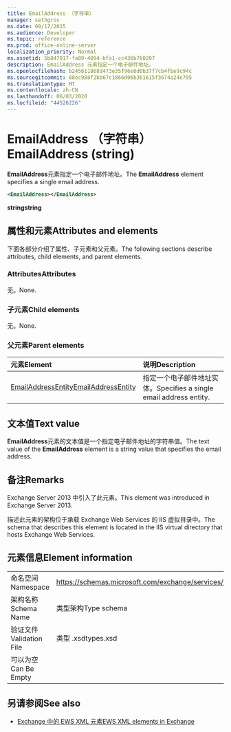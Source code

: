 ```yaml
---
title: EmailAddress （字符串）
manager: sethgros
ms.date: 09/17/2015
ms.audience: Developer
ms.topic: reference
ms.prod: office-online-server
localization_priority: Normal
ms.assetid: 5b847017-fa89-4094-bfa1-cc436b760207
description: EmailAddress 元素指定一个电子邮件地址。
ms.openlocfilehash: b245611868d473e35f96e0d0b37f7cb4fbe9c94c
ms.sourcegitcommit: 88ec988f2bb67c1866d06b361615f3674a24e795
ms.translationtype: MT
ms.contentlocale: zh-CN
ms.lasthandoff: 06/03/2020
ms.locfileid: "44526226"
---
```

# <a name="emailaddress-string"></a><span data-ttu-id="13e9e-103">EmailAddress （字符串）</span><span class="sxs-lookup"><span data-stu-id="13e9e-103">EmailAddress (string)</span></span>

<span data-ttu-id="13e9e-104">**EmailAddress**元素指定一个电子邮件地址。</span><span class="sxs-lookup"><span data-stu-id="13e9e-104">The **EmailAddress** element specifies a single email address.</span></span> 
  
```XML
<EmailAddress></EmailAddress>
```

 <span data-ttu-id="13e9e-105">**string**</span><span class="sxs-lookup"><span data-stu-id="13e9e-105">**string**</span></span>
## <a name="attributes-and-elements"></a><span data-ttu-id="13e9e-106">属性和元素</span><span class="sxs-lookup"><span data-stu-id="13e9e-106">Attributes and elements</span></span>

<span data-ttu-id="13e9e-107">下面各部分介绍了属性、子元素和父元素。</span><span class="sxs-lookup"><span data-stu-id="13e9e-107">The following sections describe attributes, child elements, and parent elements.</span></span>
  
### <a name="attributes"></a><span data-ttu-id="13e9e-108">Attributes</span><span class="sxs-lookup"><span data-stu-id="13e9e-108">Attributes</span></span>

<span data-ttu-id="13e9e-109">无。</span><span class="sxs-lookup"><span data-stu-id="13e9e-109">None.</span></span>
  
### <a name="child-elements"></a><span data-ttu-id="13e9e-110">子元素</span><span class="sxs-lookup"><span data-stu-id="13e9e-110">Child elements</span></span>

<span data-ttu-id="13e9e-111">无。</span><span class="sxs-lookup"><span data-stu-id="13e9e-111">None.</span></span>
  
### <a name="parent-elements"></a><span data-ttu-id="13e9e-112">父元素</span><span class="sxs-lookup"><span data-stu-id="13e9e-112">Parent elements</span></span>

|<span data-ttu-id="13e9e-113">**元素**</span><span class="sxs-lookup"><span data-stu-id="13e9e-113">**Element**</span></span>|<span data-ttu-id="13e9e-114">**说明**</span><span class="sxs-lookup"><span data-stu-id="13e9e-114">**Description**</span></span>|
|:-----|:-----|
|[<span data-ttu-id="13e9e-115">EmailAddressEntity</span><span class="sxs-lookup"><span data-stu-id="13e9e-115">EmailAddressEntity</span></span>](emailaddressentity.md) <br/> |<span data-ttu-id="13e9e-116">指定一个电子邮件地址实体。</span><span class="sxs-lookup"><span data-stu-id="13e9e-116">Specifies a single email address entity.</span></span>  <br/> |
   
## <a name="text-value"></a><span data-ttu-id="13e9e-117">文本值</span><span class="sxs-lookup"><span data-stu-id="13e9e-117">Text value</span></span>

<span data-ttu-id="13e9e-118">**EmailAddress**元素的文本值是一个指定电子邮件地址的字符串值。</span><span class="sxs-lookup"><span data-stu-id="13e9e-118">The text value of the **EmailAddress** element is a string value that specifies the email address.</span></span> 
  
## <a name="remarks"></a><span data-ttu-id="13e9e-119">备注</span><span class="sxs-lookup"><span data-stu-id="13e9e-119">Remarks</span></span>

<span data-ttu-id="13e9e-120">Exchange Server 2013 中引入了此元素。</span><span class="sxs-lookup"><span data-stu-id="13e9e-120">This element was introduced in Exchange Server 2013.</span></span>
  
<span data-ttu-id="13e9e-121">描述此元素的架构位于承载 Exchange Web Services 的 IIS 虚拟目录中。</span><span class="sxs-lookup"><span data-stu-id="13e9e-121">The schema that describes this element is located in the IIS virtual directory that hosts Exchange Web Services.</span></span>
  
## <a name="element-information"></a><span data-ttu-id="13e9e-122">元素信息</span><span class="sxs-lookup"><span data-stu-id="13e9e-122">Element information</span></span>

|||
|:-----|:-----|
|<span data-ttu-id="13e9e-123">命名空间</span><span class="sxs-lookup"><span data-stu-id="13e9e-123">Namespace</span></span>  <br/> |https://schemas.microsoft.com/exchange/services/2006/types  <br/> |
|<span data-ttu-id="13e9e-124">架构名称</span><span class="sxs-lookup"><span data-stu-id="13e9e-124">Schema Name</span></span>  <br/> |<span data-ttu-id="13e9e-125">类型架构</span><span class="sxs-lookup"><span data-stu-id="13e9e-125">Type schema</span></span>  <br/> |
|<span data-ttu-id="13e9e-126">验证文件</span><span class="sxs-lookup"><span data-stu-id="13e9e-126">Validation File</span></span>  <br/> |<span data-ttu-id="13e9e-127">类型 .xsd</span><span class="sxs-lookup"><span data-stu-id="13e9e-127">types.xsd</span></span>  <br/> |
|<span data-ttu-id="13e9e-128">可以为空</span><span class="sxs-lookup"><span data-stu-id="13e9e-128">Can Be Empty</span></span>  <br/> ||
   
## <a name="see-also"></a><span data-ttu-id="13e9e-129">另请参阅</span><span class="sxs-lookup"><span data-stu-id="13e9e-129">See also</span></span>

- [<span data-ttu-id="13e9e-130">Exchange 中的 EWS XML 元素</span><span class="sxs-lookup"><span data-stu-id="13e9e-130">EWS XML elements in Exchange</span></span>](ews-xml-elements-in-exchange.md)

